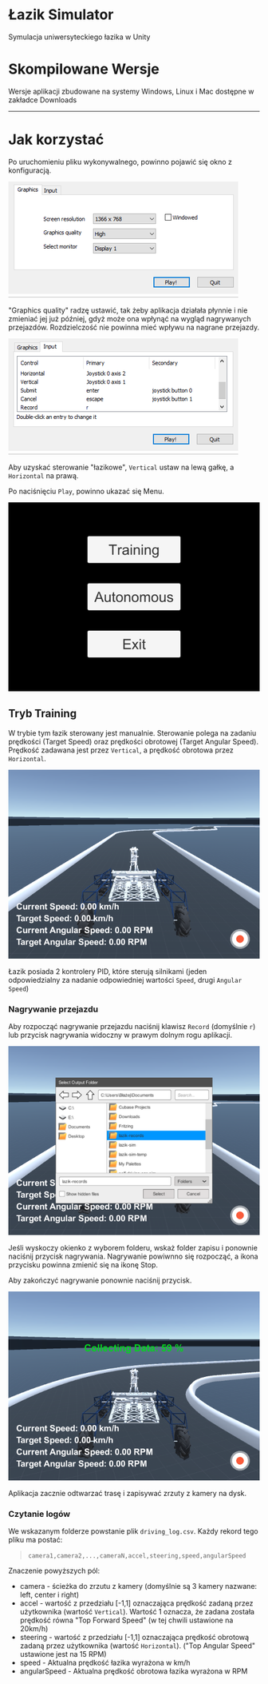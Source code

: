 Łazik Simulator
===============

Symulacja uniwersyteckiego łazika w Unity

# Skompilowane Wersje

Wersje aplikacji zbudowane na systemy Windows, Linux i Mac dostępne w zakładce Downloads

***

# Jak korzystać

Po uruchomieniu pliku wykonywalnego, powinno pojawić się okno z konfiguracją.

![graphic](pictures\player_graphics.png)

"Graphics quality" radzę ustawić, tak żeby aplikacja działała płynnie i nie zmieniać jej już później, gdyż może ona wpłynąć na wygląd nagrywanych przejazdów. Rozdzielczość nie powinna mieć wpływu na nagrane przejazdy.

![input](pictures/player_input.png)

Aby uzyskać sterowanie "łazikowe", `Vertical` ustaw na lewą gałkę, a `Horizontal` na prawą.

Po naciśnięciu `Play`, powinno ukazać się Menu.

![menu](pictures/menu.png)

## Tryb Training

W trybie tym łazik sterowany jest manualnie. Sterowanie polega na zadaniu prędkości (Target Speed) oraz prędkości obrotowej (Target Angular Speed). Prędkość zadawana jest przez `Vertical`, a prędkość obrotowa przez `Horizontal`.

![ui](pictures/ui.png)

Łazik posiada 2 kontrolery PID, które sterują silnikami (jeden odpowiedzialny za nadanie odpowiedniej wartości `Speed`, drugi `Angular Speed`)

### Nagrywanie przejazdu

Aby rozpocząć nagrywanie przejazdu naciśnij klawisz `Record` (domyślnie `r`) lub przycisk nagrywania widoczny w prawym dolnym rogu aplikacji.

![output](pictures/output.png)

Jeśli wyskoczy okienko z wyborem folderu, wskaż folder zapisu i ponownie naciśnij przycisk nagrywania. Nagrywanie powiwnno się rozpocząć, a ikona przycisku powinna zmienić się na ikonę Stop.

Aby zakończyć nagrywanie ponownie naciśnij przycisk. 

![saving](pictures/saving.png)

Aplikacja zacznie odtwarzać trasę i zapisywać zrzuty z kamery na dysk.

### Czytanie logów

We wskazanym folderze powstanie plik `driving_log.csv`. Każdy rekord tego pliku ma postać:

>`camera1,camera2,...,cameraN,accel,steering,speed,angularSpeed`

Znaczenie powyższych pól:

* camera - ścieżka do zrzutu z kamery (domyślnie są 3 kamery nazwane: left, center i right)
* accel - wartość z przedziału [-1,1] oznaczająca prędkość zadaną przez użytkownika (wartość `Vertical`). Wartość 1 oznacza, że zadana została prędkość równa "Top Forward Speed" (w tej chwili ustawione na 20km/h)
* steering - wartość z przedziału [-1,1] oznaczająca prędkość obrotową zadaną przez użytkownika (wartość `Horizontal`). ("Top Angular Speed" ustawione jest na 15 RPM)
* speed - Aktualna prędkość łazika wyrażona w km/h
* angularSpeed - Aktualna prędkość obrotowa łazika wyrażona w RPM

